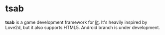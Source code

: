 # tsab

**tsab** is a game development framework for [lit](https://github.com/egordorichev/lit). It's heavily inspired by Love2d, but it also supports HTML5. Android branch is under development.
